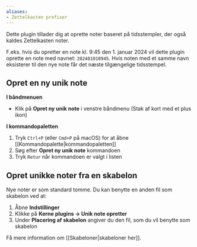 ```yaml
---
aliases:
- Zettelkasten prefixer
---
```


Dette plugin tillader dig at oprette noter baseret på tidsstempler, der også kaldes Zettelkasten noter.

F.eks. hvis du opretter en note kl. 9:45 den 1. januar 2024 vil dette plugin oprette en note med navnet: `202401010945`. Hvis noten med et samme navn eksisterer til den nye note får det næste tilgængelige tidsstempel.

## Opret en ny unik note

**I båndmenuen**

- Klik på **Opret ny unik note** i venstre båndmenu (Stak af kort med et plus ikon)

**I kommandopaletten**

1. Tryk `Ctrl+P` (eller `Cmd+P` på macOS) for at åbne [[Kommandopalette|kommandopaletten]]
2. Søg efter **Opret ny unik note** kommandoen
3. Tryk `Retur` når kommandoen er valgt i listen

## Opret unikke noter fra en skabelon

Nye noter er som standard tomme. Du kan benytte en anden fil som skabelon ved at:

1. Åbne **Indstillinger**
2. Klikke på **Kerne plugins → Unik note opretter**
3. Under **Placering af skabelon** angiver du den fil, som du vil benytte som skabelon

Få mere information om [[Skabeloner|skabeloner her]].
